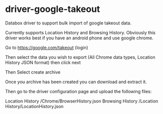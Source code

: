 # driver-google-takeout

Databox driver to support bulk import of google takeout data.

Currently supports Location History and Browsing History. Obviously this driver works best if you have an android phone and use google chrome.

Go to https://google.com/takeout (login)

Then select the data you wish to export (All Chrome data types, Location History JSON format) then click next 

Then Select create archive 

Once you archive has been created you can download and extract it. 

Then go to the driver configuration page and upload the following files:

Location History /Chrome/BrowserHistory.json 
Browsing History /Location History/LocationHistory.json